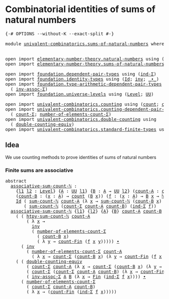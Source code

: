 # Combinatorial identities of sums of natural numbers

<pre class="Agda"><a id="64" class="Symbol">{-#</a> <a id="68" class="Keyword">OPTIONS</a> <a id="76" class="Pragma">--without-K</a> <a id="88" class="Pragma">--exact-split</a> <a id="102" class="Symbol">#-}</a>

<a id="107" class="Keyword">module</a> <a id="114" href="univalent-combinatorics.sums-of-natural-numbers.html" class="Module">univalent-combinatorics.sums-of-natural-numbers</a> <a id="162" class="Keyword">where</a>


<a id="170" class="Keyword">open</a> <a id="175" class="Keyword">import</a> <a id="182" href="elementary-number-theory.natural-numbers.html" class="Module">elementary-number-theory.natural-numbers</a> <a id="223" class="Keyword">using</a> <a id="229" class="Symbol">(</a><a id="230" href="elementary-number-theory.natural-numbers.html#1444" class="Datatype">ℕ</a><a id="231" class="Symbol">)</a>
<a id="233" class="Keyword">open</a> <a id="238" class="Keyword">import</a> <a id="245" href="elementary-number-theory.sums-of-natural-numbers.html" class="Module">elementary-number-theory.sums-of-natural-numbers</a> <a id="294" class="Keyword">public</a>

<a id="302" class="Keyword">open</a> <a id="307" class="Keyword">import</a> <a id="314" href="foundation.dependent-pair-types.html" class="Module">foundation.dependent-pair-types</a> <a id="346" class="Keyword">using</a> <a id="352" class="Symbol">(</a><a id="353" href="foundation-core.dependent-pair-types.html#687" class="Function">ind-Σ</a><a id="358" class="Symbol">)</a>
<a id="360" class="Keyword">open</a> <a id="365" class="Keyword">import</a> <a id="372" href="foundation.identity-types.html" class="Module">foundation.identity-types</a> <a id="398" class="Keyword">using</a> <a id="404" class="Symbol">(</a><a id="405" href="foundation-core.identity-types.html#641" class="Datatype">Id</a><a id="407" class="Symbol">;</a> <a id="409" href="foundation-core.identity-types.html#1552" class="Function">inv</a><a id="412" class="Symbol">;</a> <a id="414" href="foundation-core.identity-types.html#1239" class="Function Operator">_∙_</a><a id="417" class="Symbol">)</a>
<a id="419" class="Keyword">open</a> <a id="424" class="Keyword">import</a> <a id="431" href="foundation.type-arithmetic-dependent-pair-types.html" class="Module">foundation.type-arithmetic-dependent-pair-types</a> <a id="479" class="Keyword">using</a>
  <a id="487" class="Symbol">(</a> <a id="489" href="foundation-core.type-arithmetic-dependent-pair-types.html#5795" class="Function">inv-assoc-Σ</a><a id="500" class="Symbol">)</a>
<a id="502" class="Keyword">open</a> <a id="507" class="Keyword">import</a> <a id="514" href="foundation.universe-levels.html" class="Module">foundation.universe-levels</a> <a id="541" class="Keyword">using</a> <a id="547" class="Symbol">(</a><a id="548" href="Agda.Primitive.html#597" class="Postulate">Level</a><a id="553" class="Symbol">;</a> <a id="555" href="foundation-core.universe-levels.html#222" class="Primitive">UU</a><a id="557" class="Symbol">)</a>

<a id="560" class="Keyword">open</a> <a id="565" class="Keyword">import</a> <a id="572" href="univalent-combinatorics.counting.html" class="Module">univalent-combinatorics.counting</a> <a id="605" class="Keyword">using</a> <a id="611" class="Symbol">(</a><a id="612" href="univalent-combinatorics.counting.html#1746" class="Function">count</a><a id="617" class="Symbol">;</a> <a id="619" href="univalent-combinatorics.counting.html#2576" class="Function">count-Fin</a><a id="628" class="Symbol">)</a>
<a id="630" class="Keyword">open</a> <a id="635" class="Keyword">import</a> <a id="642" href="univalent-combinatorics.counting-dependent-pair-types.html" class="Module">univalent-combinatorics.counting-dependent-pair-types</a> <a id="696" class="Keyword">using</a>
  <a id="704" class="Symbol">(</a> <a id="706" href="univalent-combinatorics.counting-dependent-pair-types.html#3962" class="Function">count-Σ</a><a id="713" class="Symbol">;</a> <a id="715" href="univalent-combinatorics.counting-dependent-pair-types.html#4938" class="Function">number-of-elements-count-Σ</a><a id="741" class="Symbol">)</a>
<a id="743" class="Keyword">open</a> <a id="748" class="Keyword">import</a> <a id="755" href="univalent-combinatorics.double-counting.html" class="Module">univalent-combinatorics.double-counting</a> <a id="795" class="Keyword">using</a>
  <a id="803" class="Symbol">(</a> <a id="805" href="univalent-combinatorics.double-counting.html#798" class="Function">double-counting-equiv</a><a id="826" class="Symbol">)</a>
<a id="828" class="Keyword">open</a> <a id="833" class="Keyword">import</a> <a id="840" href="univalent-combinatorics.standard-finite-types.html" class="Module">univalent-combinatorics.standard-finite-types</a> <a id="886" class="Keyword">using</a> <a id="892" class="Symbol">(</a><a id="893" href="univalent-combinatorics.standard-finite-types.html#1975" class="Function">Fin</a><a id="896" class="Symbol">)</a>
</pre>
## Idea

We use counting methods to prove identities of sums of natural numbers

### Finite sums are associative

<pre class="Agda"><a id="1025" class="Keyword">abstract</a>
  <a id="associative-sum-count-ℕ"></a><a id="1036" href="univalent-combinatorics.sums-of-natural-numbers.html#1036" class="Function">associative-sum-count-ℕ</a> <a id="1060" class="Symbol">:</a>
    <a id="1066" class="Symbol">{</a><a id="1067" href="univalent-combinatorics.sums-of-natural-numbers.html#1067" class="Bound">l1</a> <a id="1070" href="univalent-combinatorics.sums-of-natural-numbers.html#1070" class="Bound">l2</a> <a id="1073" class="Symbol">:</a> <a id="1075" href="Agda.Primitive.html#597" class="Postulate">Level</a><a id="1080" class="Symbol">}</a> <a id="1082" class="Symbol">{</a><a id="1083" href="univalent-combinatorics.sums-of-natural-numbers.html#1083" class="Bound">A</a> <a id="1085" class="Symbol">:</a> <a id="1087" href="foundation-core.universe-levels.html#222" class="Primitive">UU</a> <a id="1090" href="univalent-combinatorics.sums-of-natural-numbers.html#1067" class="Bound">l1</a><a id="1092" class="Symbol">}</a> <a id="1094" class="Symbol">{</a><a id="1095" href="univalent-combinatorics.sums-of-natural-numbers.html#1095" class="Bound">B</a> <a id="1097" class="Symbol">:</a> <a id="1099" href="univalent-combinatorics.sums-of-natural-numbers.html#1083" class="Bound">A</a> <a id="1101" class="Symbol">→</a> <a id="1103" href="foundation-core.universe-levels.html#222" class="Primitive">UU</a> <a id="1106" href="univalent-combinatorics.sums-of-natural-numbers.html#1070" class="Bound">l2</a><a id="1108" class="Symbol">}</a> <a id="1110" class="Symbol">(</a><a id="1111" href="univalent-combinatorics.sums-of-natural-numbers.html#1111" class="Bound">count-A</a> <a id="1119" class="Symbol">:</a> <a id="1121" href="univalent-combinatorics.counting.html#1746" class="Function">count</a> <a id="1127" href="univalent-combinatorics.sums-of-natural-numbers.html#1083" class="Bound">A</a><a id="1128" class="Symbol">)</a>
    <a id="1134" class="Symbol">(</a><a id="1135" href="univalent-combinatorics.sums-of-natural-numbers.html#1135" class="Bound">count-B</a> <a id="1143" class="Symbol">:</a> <a id="1145" class="Symbol">(</a><a id="1146" href="univalent-combinatorics.sums-of-natural-numbers.html#1146" class="Bound">x</a> <a id="1148" class="Symbol">:</a> <a id="1150" href="univalent-combinatorics.sums-of-natural-numbers.html#1083" class="Bound">A</a><a id="1151" class="Symbol">)</a> <a id="1153" class="Symbol">→</a> <a id="1155" href="univalent-combinatorics.counting.html#1746" class="Function">count</a> <a id="1161" class="Symbol">(</a><a id="1162" href="univalent-combinatorics.sums-of-natural-numbers.html#1095" class="Bound">B</a> <a id="1164" href="univalent-combinatorics.sums-of-natural-numbers.html#1146" class="Bound">x</a><a id="1165" class="Symbol">))</a> <a id="1168" class="Symbol">(</a><a id="1169" href="univalent-combinatorics.sums-of-natural-numbers.html#1169" class="Bound">f</a> <a id="1171" class="Symbol">:</a> <a id="1173" class="Symbol">(</a><a id="1174" href="univalent-combinatorics.sums-of-natural-numbers.html#1174" class="Bound">x</a> <a id="1176" class="Symbol">:</a> <a id="1178" href="univalent-combinatorics.sums-of-natural-numbers.html#1083" class="Bound">A</a><a id="1179" class="Symbol">)</a> <a id="1181" class="Symbol">→</a> <a id="1183" href="univalent-combinatorics.sums-of-natural-numbers.html#1095" class="Bound">B</a> <a id="1185" href="univalent-combinatorics.sums-of-natural-numbers.html#1174" class="Bound">x</a> <a id="1187" class="Symbol">→</a> <a id="1189" href="elementary-number-theory.natural-numbers.html#1444" class="Datatype">ℕ</a><a id="1190" class="Symbol">)</a> <a id="1192" class="Symbol">→</a>
    <a id="1198" href="foundation-core.identity-types.html#641" class="Datatype">Id</a> <a id="1201" class="Symbol">(</a> <a id="1203" href="elementary-number-theory.sums-of-natural-numbers.html#1573" class="Function">sum-count-ℕ</a> <a id="1215" href="univalent-combinatorics.sums-of-natural-numbers.html#1111" class="Bound">count-A</a> <a id="1223" class="Symbol">(λ</a> <a id="1226" href="univalent-combinatorics.sums-of-natural-numbers.html#1226" class="Bound">x</a> <a id="1228" class="Symbol">→</a> <a id="1230" href="elementary-number-theory.sums-of-natural-numbers.html#1573" class="Function">sum-count-ℕ</a> <a id="1242" class="Symbol">(</a><a id="1243" href="univalent-combinatorics.sums-of-natural-numbers.html#1135" class="Bound">count-B</a> <a id="1251" href="univalent-combinatorics.sums-of-natural-numbers.html#1226" class="Bound">x</a><a id="1252" class="Symbol">)</a> <a id="1254" class="Symbol">(</a><a id="1255" href="univalent-combinatorics.sums-of-natural-numbers.html#1169" class="Bound">f</a> <a id="1257" href="univalent-combinatorics.sums-of-natural-numbers.html#1226" class="Bound">x</a><a id="1258" class="Symbol">)))</a>
       <a id="1269" class="Symbol">(</a> <a id="1271" href="elementary-number-theory.sums-of-natural-numbers.html#1573" class="Function">sum-count-ℕ</a> <a id="1283" class="Symbol">(</a><a id="1284" href="univalent-combinatorics.counting-dependent-pair-types.html#3962" class="Function">count-Σ</a> <a id="1292" href="univalent-combinatorics.sums-of-natural-numbers.html#1111" class="Bound">count-A</a> <a id="1300" href="univalent-combinatorics.sums-of-natural-numbers.html#1135" class="Bound">count-B</a><a id="1307" class="Symbol">)</a> <a id="1309" class="Symbol">(</a><a id="1310" href="foundation-core.dependent-pair-types.html#687" class="Function">ind-Σ</a> <a id="1316" href="univalent-combinatorics.sums-of-natural-numbers.html#1169" class="Bound">f</a><a id="1317" class="Symbol">))</a>
  <a id="1322" href="univalent-combinatorics.sums-of-natural-numbers.html#1036" class="Function">associative-sum-count-ℕ</a> <a id="1346" class="Symbol">{</a><a id="1347" href="univalent-combinatorics.sums-of-natural-numbers.html#1347" class="Bound">l1</a><a id="1349" class="Symbol">}</a> <a id="1351" class="Symbol">{</a><a id="1352" href="univalent-combinatorics.sums-of-natural-numbers.html#1352" class="Bound">l2</a><a id="1354" class="Symbol">}</a> <a id="1356" class="Symbol">{</a><a id="1357" href="univalent-combinatorics.sums-of-natural-numbers.html#1357" class="Bound">A</a><a id="1358" class="Symbol">}</a> <a id="1360" class="Symbol">{</a><a id="1361" href="univalent-combinatorics.sums-of-natural-numbers.html#1361" class="Bound">B</a><a id="1362" class="Symbol">}</a> <a id="1364" href="univalent-combinatorics.sums-of-natural-numbers.html#1364" class="Bound">count-A</a> <a id="1372" href="univalent-combinatorics.sums-of-natural-numbers.html#1372" class="Bound">count-B</a> <a id="1380" href="univalent-combinatorics.sums-of-natural-numbers.html#1380" class="Bound">f</a> <a id="1382" class="Symbol">=</a>
    <a id="1388" class="Symbol">(</a> <a id="1390" class="Symbol">(</a> <a id="1392" href="elementary-number-theory.sums-of-natural-numbers.html#2291" class="Function">htpy-sum-count-ℕ</a> <a id="1409" href="univalent-combinatorics.sums-of-natural-numbers.html#1364" class="Bound">count-A</a>
        <a id="1425" class="Symbol">(</a> <a id="1427" class="Symbol">λ</a> <a id="1429" href="univalent-combinatorics.sums-of-natural-numbers.html#1429" class="Bound">x</a> <a id="1431" class="Symbol">→</a>
          <a id="1443" href="foundation-core.identity-types.html#1552" class="Function">inv</a>
          <a id="1457" class="Symbol">(</a> <a id="1459" href="univalent-combinatorics.counting-dependent-pair-types.html#4938" class="Function">number-of-elements-count-Σ</a>
            <a id="1498" class="Symbol">(</a> <a id="1500" href="univalent-combinatorics.sums-of-natural-numbers.html#1372" class="Bound">count-B</a> <a id="1508" href="univalent-combinatorics.sums-of-natural-numbers.html#1429" class="Bound">x</a><a id="1509" class="Symbol">)</a>
            <a id="1523" class="Symbol">(</a> <a id="1525" class="Symbol">λ</a> <a id="1527" href="univalent-combinatorics.sums-of-natural-numbers.html#1527" class="Bound">y</a> <a id="1529" class="Symbol">→</a> <a id="1531" href="univalent-combinatorics.counting.html#2576" class="Function">count-Fin</a> <a id="1541" class="Symbol">(</a><a id="1542" href="univalent-combinatorics.sums-of-natural-numbers.html#1380" class="Bound">f</a> <a id="1544" href="univalent-combinatorics.sums-of-natural-numbers.html#1429" class="Bound">x</a> <a id="1546" href="univalent-combinatorics.sums-of-natural-numbers.html#1527" class="Bound">y</a><a id="1547" class="Symbol">)))))</a> <a id="1553" href="foundation-core.identity-types.html#1239" class="Function Operator">∙</a>
      <a id="1561" class="Symbol">(</a> <a id="1563" href="foundation-core.identity-types.html#1552" class="Function">inv</a>
        <a id="1575" class="Symbol">(</a> <a id="1577" href="univalent-combinatorics.counting-dependent-pair-types.html#4938" class="Function">number-of-elements-count-Σ</a> <a id="1604" href="univalent-combinatorics.sums-of-natural-numbers.html#1364" class="Bound">count-A</a>
          <a id="1622" class="Symbol">(</a> <a id="1624" class="Symbol">λ</a> <a id="1626" href="univalent-combinatorics.sums-of-natural-numbers.html#1626" class="Bound">x</a> <a id="1628" class="Symbol">→</a> <a id="1630" href="univalent-combinatorics.counting-dependent-pair-types.html#3962" class="Function">count-Σ</a> <a id="1638" class="Symbol">(</a><a id="1639" href="univalent-combinatorics.sums-of-natural-numbers.html#1372" class="Bound">count-B</a> <a id="1647" href="univalent-combinatorics.sums-of-natural-numbers.html#1626" class="Bound">x</a><a id="1648" class="Symbol">)</a> <a id="1650" class="Symbol">(λ</a> <a id="1653" href="univalent-combinatorics.sums-of-natural-numbers.html#1653" class="Bound">y</a> <a id="1655" class="Symbol">→</a> <a id="1657" href="univalent-combinatorics.counting.html#2576" class="Function">count-Fin</a> <a id="1667" class="Symbol">(</a><a id="1668" href="univalent-combinatorics.sums-of-natural-numbers.html#1380" class="Bound">f</a> <a id="1670" href="univalent-combinatorics.sums-of-natural-numbers.html#1626" class="Bound">x</a> <a id="1672" href="univalent-combinatorics.sums-of-natural-numbers.html#1653" class="Bound">y</a><a id="1673" class="Symbol">))))))</a> <a id="1680" href="foundation-core.identity-types.html#1239" class="Function Operator">∙</a>
    <a id="1686" class="Symbol">(</a> <a id="1688" class="Symbol">(</a> <a id="1690" href="univalent-combinatorics.double-counting.html#798" class="Function">double-counting-equiv</a>
        <a id="1720" class="Symbol">(</a> <a id="1722" href="univalent-combinatorics.counting-dependent-pair-types.html#3962" class="Function">count-Σ</a> <a id="1730" href="univalent-combinatorics.sums-of-natural-numbers.html#1364" class="Bound">count-A</a> <a id="1738" class="Symbol">(λ</a> <a id="1741" href="univalent-combinatorics.sums-of-natural-numbers.html#1741" class="Bound">x</a> <a id="1743" class="Symbol">→</a> <a id="1745" href="univalent-combinatorics.counting-dependent-pair-types.html#3962" class="Function">count-Σ</a> <a id="1753" class="Symbol">(</a><a id="1754" href="univalent-combinatorics.sums-of-natural-numbers.html#1372" class="Bound">count-B</a> <a id="1762" href="univalent-combinatorics.sums-of-natural-numbers.html#1741" class="Bound">x</a><a id="1763" class="Symbol">)</a> <a id="1765" class="Symbol">(λ</a> <a id="1768" href="univalent-combinatorics.sums-of-natural-numbers.html#1768" class="Bound">y</a> <a id="1770" class="Symbol">→</a> <a id="1772" href="univalent-combinatorics.counting.html#2576" class="Function">count-Fin</a> <a id="1782" class="Symbol">(</a><a id="1783" href="univalent-combinatorics.sums-of-natural-numbers.html#1380" class="Bound">f</a> <a id="1785" href="univalent-combinatorics.sums-of-natural-numbers.html#1741" class="Bound">x</a> <a id="1787" href="univalent-combinatorics.sums-of-natural-numbers.html#1768" class="Bound">y</a><a id="1788" class="Symbol">))))</a>
        <a id="1801" class="Symbol">(</a> <a id="1803" href="univalent-combinatorics.counting-dependent-pair-types.html#3962" class="Function">count-Σ</a> <a id="1811" class="Symbol">(</a><a id="1812" href="univalent-combinatorics.counting-dependent-pair-types.html#3962" class="Function">count-Σ</a> <a id="1820" href="univalent-combinatorics.sums-of-natural-numbers.html#1364" class="Bound">count-A</a> <a id="1828" href="univalent-combinatorics.sums-of-natural-numbers.html#1372" class="Bound">count-B</a><a id="1835" class="Symbol">)</a> <a id="1837" class="Symbol">(λ</a> <a id="1840" href="univalent-combinatorics.sums-of-natural-numbers.html#1840" class="Bound">x</a> <a id="1842" class="Symbol">→</a> <a id="1844" href="univalent-combinatorics.counting.html#2576" class="Function">count-Fin</a> <a id="1854" class="Symbol">(</a><a id="1855" href="foundation-core.dependent-pair-types.html#687" class="Function">ind-Σ</a> <a id="1861" href="univalent-combinatorics.sums-of-natural-numbers.html#1380" class="Bound">f</a> <a id="1863" href="univalent-combinatorics.sums-of-natural-numbers.html#1840" class="Bound">x</a><a id="1864" class="Symbol">)))</a>
        <a id="1876" class="Symbol">(</a> <a id="1878" href="foundation-core.type-arithmetic-dependent-pair-types.html#5795" class="Function">inv-assoc-Σ</a> <a id="1890" href="univalent-combinatorics.sums-of-natural-numbers.html#1357" class="Bound">A</a> <a id="1892" href="univalent-combinatorics.sums-of-natural-numbers.html#1361" class="Bound">B</a> <a id="1894" class="Symbol">(λ</a> <a id="1897" href="univalent-combinatorics.sums-of-natural-numbers.html#1897" class="Bound">x</a> <a id="1899" class="Symbol">→</a> <a id="1901" href="univalent-combinatorics.standard-finite-types.html#1975" class="Function">Fin</a> <a id="1905" class="Symbol">(</a><a id="1906" href="foundation-core.dependent-pair-types.html#687" class="Function">ind-Σ</a> <a id="1912" href="univalent-combinatorics.sums-of-natural-numbers.html#1380" class="Bound">f</a> <a id="1914" href="univalent-combinatorics.sums-of-natural-numbers.html#1897" class="Bound">x</a><a id="1915" class="Symbol">))))</a> <a id="1920" href="foundation-core.identity-types.html#1239" class="Function Operator">∙</a>
      <a id="1928" class="Symbol">(</a> <a id="1930" href="univalent-combinatorics.counting-dependent-pair-types.html#4938" class="Function">number-of-elements-count-Σ</a>
        <a id="1965" class="Symbol">(</a> <a id="1967" href="univalent-combinatorics.counting-dependent-pair-types.html#3962" class="Function">count-Σ</a> <a id="1975" href="univalent-combinatorics.sums-of-natural-numbers.html#1364" class="Bound">count-A</a> <a id="1983" href="univalent-combinatorics.sums-of-natural-numbers.html#1372" class="Bound">count-B</a><a id="1990" class="Symbol">)</a>
        <a id="2000" class="Symbol">(</a> <a id="2002" class="Symbol">λ</a> <a id="2004" href="univalent-combinatorics.sums-of-natural-numbers.html#2004" class="Bound">x</a> <a id="2006" class="Symbol">→</a> <a id="2008" class="Symbol">(</a><a id="2009" href="univalent-combinatorics.counting.html#2576" class="Function">count-Fin</a> <a id="2019" class="Symbol">(</a><a id="2020" href="foundation-core.dependent-pair-types.html#687" class="Function">ind-Σ</a> <a id="2026" href="univalent-combinatorics.sums-of-natural-numbers.html#1380" class="Bound">f</a> <a id="2028" href="univalent-combinatorics.sums-of-natural-numbers.html#2004" class="Bound">x</a><a id="2029" class="Symbol">)))))</a>
</pre>